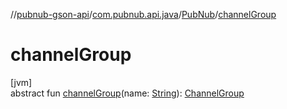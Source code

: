//[pubnub-gson-api](../../../index.md)/[com.pubnub.api.java](../index.md)/[PubNub](index.md)/[channelGroup](channel-group.md)

# channelGroup

[jvm]\
abstract fun [channelGroup](channel-group.md)(name: [String](https://kotlinlang.org/api/latest/jvm/stdlib/kotlin-stdlib/kotlin/-string/index.html)): [ChannelGroup](../../com.pubnub.api.java.v2.entities/-channel-group/index.md)
